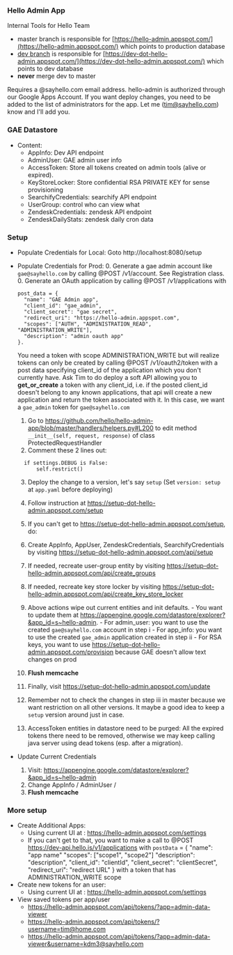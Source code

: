 ### Hello Admin App
Internal Tools for Hello Team

- master branch is responsible for [https://hello-admin.appspot.com/](https://hello-admin.appspot.com/) which points to production database
- [dev branch](https://github.com/hello/hello-admin-app/tree/dev) is responsible for [https://dev-dot-hello-admin.appspot.com/](https://dev-dot-hello-admin.appspot.com/) which points to dev database
- **never** merge dev to master

Requires a @sayhello.com email address.
hello-admin is authorized through our Google Apps Account. If you want deploy changes, you need to be added to the list of administrators for the app. Let me (tim@sayhello.com) know and I'll add you.


### GAE Datastore
- Content:
  - AppInfo: Dev API endpoint
  - AdminUser: GAE admin user info
  - AccessToken: Store all tokens created on admin tools (alive or expired). 
  - KeyStoreLocker: Store confidential RSA PRIVATE KEY for sense provisioning
  - SearchifyCredentials: searchify API endpoint
  - UserGroup: control who can view what
  - ZendeskCredentials: zendesk API endpoint
  - ZendeskDailyStats: zendesk daily cron data

### Setup

- Populate Credentials for Local: Goto http://localhost:8080/setup
- Populate Credentials for Prod:
  0. Generate a gae admin account like `gae@sayhello.com` by calling @POST /v1/account. See Registration class.
  0. Generate an OAuth application by calling @POST /v1/applications with 
    ```
    post_data = {
      "name": "GAE Admin app", 
      "client_id": "gae_admin", 
      "client_secret": "gae secret", 
      "redirect_uri": "https://hello-admin.appspot.com", 
      "scopes": ["AUTH", "ADMINISTRATION_READ", "ADMINISTRATION_WRITE"], 
      "description": "admin oauth app"
    }. 
    ```
    
    You need a token with scope ADMINISTRATION_WRITE but will realize tokens can only be created by calling @POST /v1/oauth2/token with a post data specifying client_id of the application which you don't currently have. Ask Tim to do deploy a soft API allowing you to **get_or_create** a token with any client_id, i.e. if the posted client_id doesn't belong to any known applications, that api will create a new application and return the token associated with it. In this case, we want a `gae_admin` token for `gae@sayhello.com`
    

  1. Go to https://github.com/hello/hello-admin-app/blob/master/handlers/helpers.py#L200 to edit method `__init__(self, request, response)` of class ProtectedRequestHandler
  2. Comment these 2 lines out:
    
    ```
      if settings.DEBUG is False:
          self.restrict()
    ```
  3. Deploy the change to a version, let's say `setup` (Set `version: setup` at `app.yaml` before deploying)
  4. Follow instruction at https://setup-dot-hello-admin.appspot.com/setup
  
  5. If you can't get to https://setup-dot-hello-admin.appspot.com/setup, do:
    1. Create AppInfo, AppUser, ZendeskCredentials, SearchifyCredentials by visiting https://setup-dot-hello-admin.appspot.com/api/setup
    2. If needed, recreate user-group entity by visiting https://setup-dot-hello-admin.appspot.com/api/create_groups 
    3. If needed, recreate key store locker by visiting https://setup-dot-hello-admin.appspot.com/api/create_key_store_locker
    4. Above actions wipe out current entities and init defaults. 
      - You want to update them at https://appengine.google.com/datastore/explorer?&app_id=s~hello-admin. 
      - For admin_user: you want to use the created `gae@sayhello.com` account in step i
      - For app_info: you want to use  the created `gae_admin` application created in step ii
      - For RSA keys, you want to use https://setup-dot-hello-admin.appspot.com/provision because GAE doesn't allow text changes on prod
    5. **Flush memcache**
    6. Finally, visit https://setup-dot-hello-admin.appspot.com/update
  6. Remember not to check the changes in step iii in master because we want restriction on all other versions. It maybe a good idea to keep a `setup` version around just in case.
  7. AccessToken entities in datastore need to be purged: All the expired tokens there need to be removed, otherwise we may keep calling java server using dead tokens (esp. after a migration).

- Update Current Credentials
  1. Visit: https://appengine.google.com/datastore/explorer?&app_id=s~hello-admin
  2. Change AppInfo / AdminUser /   
  3. **Flush memcache**
 

### More setup
- Create Additional Apps:
  - Using current UI at : https://hello-admin.appspot.com/settings
  - If you can't get to that, you want to make a call to  @POST https://dev-api.hello.is/v1/applications
      with `postData` = {
        "name": "app name"
        "scopes": ["scope1", "scope2"]
        "description": "description",
        "client_id": "clientId",
        "client_secret": "clientSecret",
        "redirect_uri": "redirect URL"
      } 
      with a token that has ADMINISTRATION_WRITE scope
- Create new tokens for an user:
  - Using current UI at : https://hello-admin.appspot.com/settings
- View saved tokens per app/user
  - https://hello-admin.appspot.com/api/tokens/?app=admin-data-viewer
  - https://hello-admin.appspot.com/api/tokens/?username=tim@home.com
  - https://hello-admin.appspot.com/api/tokens/?app=admin-data-viewer&username=kdm3@sayhello.com

